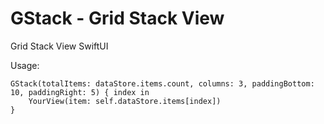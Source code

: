 # GStack - Grid Stack View
Grid Stack View SwiftUI


Usage:

```
GStack(totalItems: dataStore.items.count, columns: 3, paddingBottom: 10, paddingRight: 5) { index in
    YourView(item: self.dataStore.items[index])
}
```
